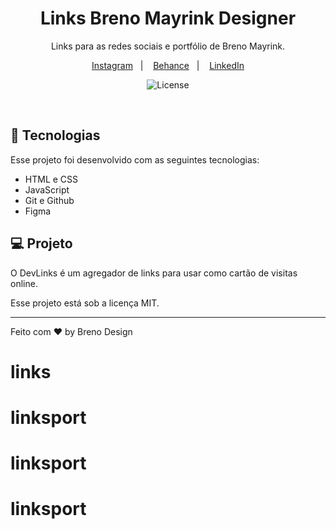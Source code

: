 <h1 align="center"> Links Breno Mayrink Designer </h1>

<p align="center">
Links para as redes sociais e portfólio de Breno Mayrink. <br/>

</p>

<p align="center">
  <a href="https://www.instagram.com/brenomdsgn/">Instagram</a>&nbsp;&nbsp;&nbsp;|&nbsp;&nbsp;&nbsp;
  <a href="https://www.behance.net/bmayrink">Behance</a>&nbsp;&nbsp;&nbsp;|&nbsp;&nbsp;&nbsp;
  <a href="https://www.linkedin.com/in/bmayrink/">LinkedIn</a>
</p>

<p align="center">
  <img alt="License" src="https://img.shields.io/static/v1?label=license&message=MIT&color=49AA26&labelColor=000000">
</p>

<br>

## 🚀 Tecnologias

Esse projeto foi desenvolvido com as seguintes tecnologias:

- HTML e CSS
- JavaScript
- Git e Github
- Figma

## 💻 Projeto

O DevLinks é um agregador de links para usar como cartão de visitas online.

Esse projeto está sob a licença MIT.

---

Feito com ♥ by Breno Design
# links
# linksport
# linksport
# linksport
